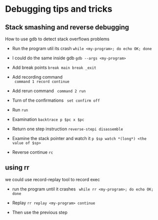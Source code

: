 # Debugging tips and tricks 


## Stack smashing and reverse debugging

How to use gdb to detect stack overflows problems

* Run the program util its crash 
`while <my-program>; do echo OK; done`

* I could do the same inside gdb
`gdb --args <my-program>`

* Add break points
`
 break main
 break _exit
`
*  Add recording command  
` command 1
  record
  continue`
* Add rerun command
` 
  command 2
  run
`
* Turn of the confirmations
` set confirm off`

* Run
`run`

* Examination 
`backtrace
 p $pc
 x $pc
`
* Return one step instruction
`reverse-stepi
disassemble
`
* Examine the stack pointer and watch it 
`p $sp
watch *(long*) <the value of $sp>`

* Reverse continue
`rc`


## using rr

we could use record-replay tool to record exec

* run the program until it crashes
` while rr <my-program>; do echo OK; done`

* Replay 
`
rr replay <my-program>
continue
`
* Then use the previous step
